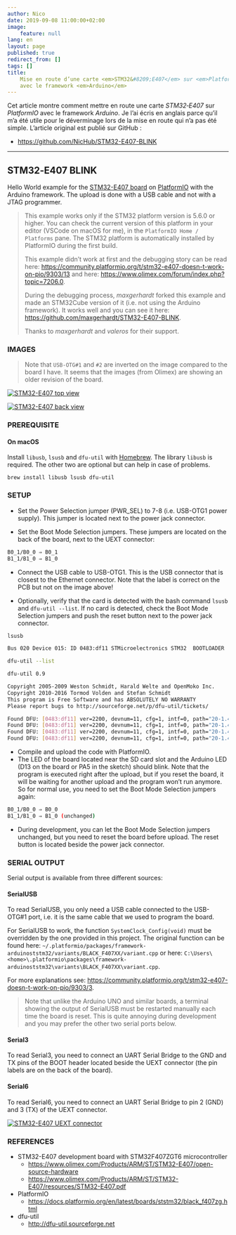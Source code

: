 ```yaml
---
author: Nico
date: 2019-09-08 11:00:00+02:00
image:
    feature: null
lang: en
layout: page
published: true
redirect_from: []
tags: []
title:
    Mise en route d’une carte <em>STM32&#8209;E407</em> sur <em>PlatformIO</em>
    avec le framework <em>Arduino</em>
---
```


Cet article montre comment mettre en route une carte _STM32&#8209;E407_ sur _PlatformIO_ avec le framework _Arduino_.
Je l’ai écris en anglais parce qu’il m’a été utile pour le déverminage lors de la mise en route qui n’a pas été simple.
L’article original est publié sur GitHub :

-   <https://github.com/NicHub/STM32-E407-BLINK>

---

## STM32&#8209;E407 BLINK

Hello World example for the [STM32-E407 board](https://www.olimex.com/Products/ARM/ST/STM32-E407/open-source-hardware) on [PlatformIO](https://platformio.org) with the Arduino framework.
The upload is done with a USB cable and not with a JTAG programmer.

> This example works only if the STM32 platform version is 5.6.0 or higher.
> You can check the current version of this platform in your editor (VSCode on macOS for me), in the `PlatformIO Home / Platforms` pane.
> The STM32 platform is automatically installed by PlatformIO during the first build.
>
> This example didn’t work at first and the debugging story can be read here:
> <https://community.platformio.org/t/stm32-e407-doesn-t-work-on-pio/9303/13>
> and here: <https://www.olimex.com/forum/index.php?topic=7206.0>.
>
> During the debugging process, _maxgerhardt_ forked this example and made an STM32Cube version of it (i.e. not using the Arduino framework).
> It works well and you can see it here: <https://github.com/maxgerhardt/STM32-E407-BLINK>.
>
> Thanks to _maxgerhardt_ and _valeros_ for their support.

### IMAGES

> Note that `USB-OTG#1` and `#2` are inverted on the image compared to the board I have.
> It seems that the images (from Olimex) are showing an older revision of the board.

[![STM32-E407 top view][img_1]][img_1]

[img_1]: https://github.com/NicHub/STM32-E407-BLINK/raw/master/images/STM32-E407-9_1.jpg

[![STM32-E407 back view][img_2]][img_2]

[img_2]: https://github.com/NicHub/STM32-E407-BLINK/raw/master/images/STM32-E407-10_1.jpg

### PREREQUISITE

#### On macOS

Install `libusb`, `lsusb` and `dfu-util` with [Homebrew](https://brew.sh).
The library `libusb` is required.
The other two are optional but can help in case of problems.

    brew install libusb lsusb dfu-util

### SETUP

-   Set the Power Selection jumper (PWR_SEL) to 7-8 (i.e. USB-OTG1 power supply).
    This jumper is located next to the power jack connector.

-   Set the Boot Mode Selection jumpers.
    These jumpers are located on the back of the board, next to the UEXT connector:

```bash
B0_1/B0_0 ⇒ B0_1
B1_1/B1_0 ⇒ B1_0
```

-   Connect the USB cable to USB-OTG1.
    This is the USB connector that is closest to the Ethernet connector.
    Note that the label is correct on the PCB but not on the image above!

-   Optionally, verify that the card is detected with the bash command `lsusb` and `dfu-util --list`.
    If no card is detected, check the Boot Mode Selection jumpers and push the reset button next to the power jack connector.

```bash
lsusb
```

```bash
Bus 020 Device 015: ID 0483:df11 STMicroelectronics STM32  BOOTLOADER  Serial: 336032683536
```

```bash
dfu-util --list
```

```bash
dfu-util 0.9

Copyright 2005-2009 Weston Schmidt, Harald Welte and OpenMoko Inc.
Copyright 2010-2016 Tormod Volden and Stefan Schmidt
This program is Free Software and has ABSOLUTELY NO WARRANTY
Please report bugs to http://sourceforge.net/p/dfu-util/tickets/

Found DFU: [0483:df11] ver=2200, devnum=11, cfg=1, intf=0, path="20-1.4", alt=3, name="@Device Feature/0xFFFF0000/01*004 e", serial="336032683536"
Found DFU: [0483:df11] ver=2200, devnum=11, cfg=1, intf=0, path="20-1.4", alt=2, name="@OTP Memory /0x1FFF7800/01*512 e,01*016 e", serial="336032683536"
Found DFU: [0483:df11] ver=2200, devnum=11, cfg=1, intf=0, path="20-1.4", alt=1, name="@Option Bytes  /0x1FFFC000/01*016 e", serial="336032683536"
Found DFU: [0483:df11] ver=2200, devnum=11, cfg=1, intf=0, path="20-1.4", alt=0, name="@Internal Flash  /0x08000000/04*016Kg,01*064Kg,07*128Kg", serial="336032683536"
```

-   Compile and upload the code with PlatformIO.
-   The LED of the board located near the SD card slot and the Arduino LED (D13 on the board or PA5 in the sketch) should blink.
    Note that the program is executed right after the upload, but if you reset the board, it will be waiting for another upload and the program won’t run anymore.
    So for normal use, you need to set the Boot Mode Selection jumpers again:

```bash
B0_1/B0_0 ⇒ B0_0
B1_1/B1_0 ⇒ B1_0 (unchanged)
```

-   During development, you can let the Boot Mode Selection jumpers unchanged, but you need to reset the board before upload.
    The reset button is located beside the power jack connector.

### SERIAL OUTPUT

Serial output is available from three different sources:

#### SerialUSB

To read SerialUSB, you only need a USB cable connected to the USB-OTG#1 port, i.e. it is the same cable that we used to program the board.

For SerialUSB to work, the function `SystemClock_Config(void)` must be overridden by the one provided in this project.
The original function can be found here: `~/.platformio/packages/framework-arduinoststm32/variants/BLACK_F407XX/variant.cpp` or here: `C:\Users\<home>\.platformio\packages\framework-arduinoststm32\variants\BLACK_F407XX\variant.cpp`.

For more explanations see: <https://community.platformio.org/t/stm32-e407-doesn-t-work-on-pio/9303/3>.

> Note that unlike the Arduino UNO and similar boards, a terminal showing the output of SerialUSB must be restarted manually each time the board is reset.
> This is quite annoying during development and you may prefer the other two serial ports below.

#### Serial3

To read Serial3, you need to connect an UART Serial Bridge to the GND and TX pins of the BOOT header located beside the UEXT connector (the pin labels are on the back of the board).

#### Serial6

To read Serial6, you need to connect an UART Serial Bridge to pin 2 (GND) and 3 (TX) of the UEXT connector.

[![STM32-E407 UEXT connector][img_3]][img_3]

[img_3]: https://github.com/NicHub/STM32-E407-BLINK/raw/master/images/STM32-E407-15_2.jpg

### REFERENCES

-   STM32-E407 development board with STM32F407ZGT6 microcontroller
    -   <https://www.olimex.com/Products/ARM/ST/STM32-E407/open-source-hardware>
    -   <https://www.olimex.com/Products/ARM/ST/STM32-E407/resources/STM32-E407.pdf>
-   PlatformIO
    -   <https://docs.platformio.org/en/latest/boards/ststm32/black_f407zg.html>
-   dfu-util
    -   <http://dfu-util.sourceforge.net>
